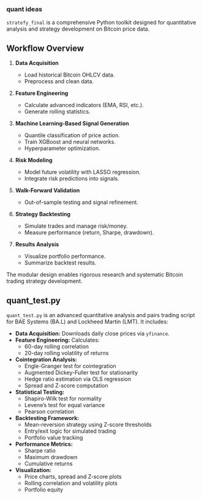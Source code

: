 ### quant ideas

`stratefy_final` is a comprehensive Python toolkit designed for quantitative analysis and strategy development on Bitcoin price data.

## Workflow Overview

1. **Data Acquisition**
   - Load historical Bitcoin OHLCV data.
   - Preprocess and clean data.

2. **Feature Engineering**
   - Calculate advanced indicators (EMA, RSI, etc.).
   - Generate rolling statistics.

3. **Machine Learning-Based Signal Generation**
   - Quantile classification of price action.
   - Train XGBoost and neural networks.
   - Hyperparameter optimization.

4. **Risk Modeling**
   - Model future volatility with LASSO regression.
   - Integrate risk predictions into signals.

5. **Walk-Forward Validation**
   - Out-of-sample testing and signal refinement.

6. **Strategy Backtesting**
   - Simulate trades and manage risk/money.
   - Measure performance (return, Sharpe, drawdown).

7. **Results Analysis**
   - Visualize portfolio performance.
   - Summarize backtest results.

The modular design enables rigorous research and systematic Bitcoin trading strategy development.







## quant_test.py

`quant_test.py` is an advanced quantitative analysis and pairs trading script for BAE Systems (BA.L) and Lockheed Martin (LMT). It includes:

- **Data Acquisition:** Downloads daily close prices via `yfinance`.
- **Feature Engineering:** Calculates:
  - 60-day rolling correlation
  - 20-day rolling volatility of returns
- **Cointegration Analysis:**
  - Engle-Granger test for cointegration
  - Augmented Dickey-Fuller test for stationarity
  - Hedge ratio estimation via OLS regression
  - Spread and Z-score computation
- **Statistical Testing:**
  - Shapiro-Wilk test for normality
  - Levene’s test for equal variance
  - Pearson correlation
- **Backtesting Framework:**
  - Mean-reversion strategy using Z-score thresholds
  - Entry/exit logic for simulated trading
  - Portfolio value tracking
- **Performance Metrics:**
  - Sharpe ratio
  - Maximum drawdown
  - Cumulative returns
- **Visualization:**
  - Price charts, spread and Z-score plots
  - Rolling correlation and volatility plots
  - Portfolio equity
